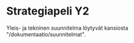 # Strategiapeli Y2

Yleis- ja tekninen suunnitelma löytyvät kansiosta "/dokumentaatio/suunnitelmat".
